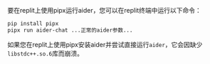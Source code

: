 要在replit上使用pipx运行aider，您可以在replit终端中运行以下命令：

```bash
pip install pipx
pipx run aider-chat ...正常的aider参数...
```

如果您在replit上使用pipx安装aider并尝试直接运行`aider`，它会因缺少`libstdc++.so.6`库而崩溃。

